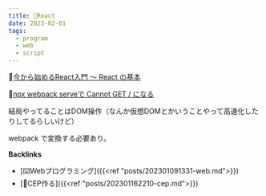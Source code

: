 ```yaml
---
title: 📝React
date: 2023-02-01
tags:
  - program
  - web
  - script
---
```


📝[今から始めるReact入門 〜 React の基本](https://qiita.com/TsutomuNakamura/items/72d8cf9f07a5a30be048)  

📝[npx webpack serveで Cannot GET / になる](https://scrapbox.io/dicenull/npx_webpack_serve%E3%81%A7_Cannot_GET_%2F_%E3%81%AB%E3%81%AA%E3%82%8B)

結局やってることはDOM操作（なんか仮想DOMとかいうことやって高速化したりしてるらしいけど）  

webpack で変換する必要あり。  

**Backlinks**
- [⌨️Webプログラミング]({{<ref "posts/202301091331-web.md">}})  
- [📝CEP作る]({{<ref "posts/202301162210-cep.md">}})  
